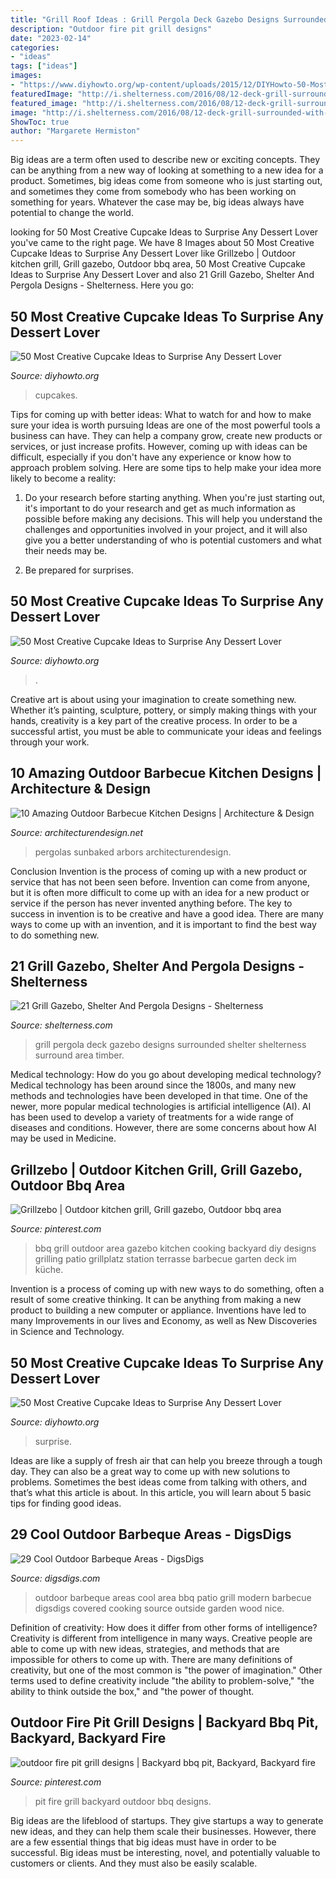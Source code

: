 ```yaml
---
title: "Grill Roof Ideas : Grill Pergola Deck Gazebo Designs Surrounded Shelter Shelterness Surround Area Timber"
description: "Outdoor fire pit grill designs"
date: "2023-02-14"
categories:
- "ideas"
tags: ["ideas"]
images:
- "https://www.diyhowto.org/wp-content/uploads/2015/12/DIYHowto-50-Most-Creative-Cupcake-Ideas-to-Surprise-Any-Dessert-Lover13-600x600.jpg"
featuredImage: "http://i.shelterness.com/2016/08/12-deck-grill-surrounded-with-a-pergola.jpg"
featured_image: "http://i.shelterness.com/2016/08/12-deck-grill-surrounded-with-a-pergola.jpg"
image: "http://i.shelterness.com/2016/08/12-deck-grill-surrounded-with-a-pergola.jpg"
ShowToc: true
author: "Margarete Hermiston"
---
```



Big ideas are a term often used to describe new or exciting concepts. They can be anything from a new way of looking at something to a new idea for a product. Sometimes, big ideas come from someone who is just starting out, and sometimes they come from somebody who has been working on something for years. Whatever the case may be, big ideas always have potential to change the world.

	

		
looking for 50 Most Creative Cupcake Ideas to Surprise Any Dessert Lover you've came to the right page. We have 8 Images about 50 Most Creative Cupcake Ideas to Surprise Any Dessert Lover like Grillzebo | Outdoor kitchen grill, Grill gazebo, Outdoor bbq area, 50 Most Creative Cupcake Ideas to Surprise Any Dessert Lover and also 21 Grill Gazebo, Shelter And Pergola Designs - Shelterness. Here you go:
		
    
## 50 Most Creative Cupcake Ideas To Surprise Any Dessert Lover

<img loading=lazy src="https://www.diyhowto.org/wp-content/uploads/2015/12/DIYHowto-50-Most-Creative-Cupcake-Ideas-to-Surprise-Any-Dessert-Lover08-600x824.jpg" onerror="this.onerror=null;this.src='https://tse1.mm.bing.net/th?id=OIP.gLvqwFr3o88BR98lDHOL9AHaKK&amp;pid=15.1';" alt="50 Most Creative Cupcake Ideas to Surprise Any Dessert Lover">

_Source: diyhowto.org_

>cupcakes. 

	

Tips for coming up with better ideas: What to watch for and how to make sure your idea is worth pursuing
Ideas are one of the most powerful tools a business can have. They can help a company grow, create new products or services, or just increase profits. However, coming up with ideas can be difficult, especially if you don't have any experience or know how to approach problem solving. Here are some tips to help make your idea more likely to become a reality:
1. Do your research before starting anything. When you're just starting out, it's important to do your research and get as much information as possible before making any decisions. This will help you understand the challenges and opportunities involved in your project, and it will also give you a better understanding of who is potential customers and what their needs may be.

2. Be prepared for surprises.

    
## 50 Most Creative Cupcake Ideas To Surprise Any Dessert Lover

<img loading=lazy src="https://www.diyhowto.org/wp-content/uploads/2015/12/DIYHowto-50-Most-Creative-Cupcake-Ideas-to-Surprise-Any-Dessert-Lover13-600x600.jpg" onerror="this.onerror=null;this.src='https://tse2.mm.bing.net/th?id=OIP.zRw-dMQx3C61dpo8HfCxLgHaHa&amp;pid=15.1';" alt="50 Most Creative Cupcake Ideas to Surprise Any Dessert Lover">

_Source: diyhowto.org_

>. 

	

Creative art is about using your imagination to create something new. Whether it’s painting, sculpture, pottery, or simply making things with your hands, creativity is a key part of the creative process. In order to be a successful artist, you must be able to communicate your ideas and feelings through your work.

    
## 10 Amazing Outdoor Barbecue Kitchen Designs | Architecture &amp; Design

<img loading=lazy src="https://cdn.architecturendesign.net/wp-content/uploads/2014/09/872.jpg" onerror="this.onerror=null;this.src='https://tse4.mm.bing.net/th?id=OIP.P7CVeBbw4N2xWZ_GR_nvegHaE9&amp;pid=15.1';" alt="10 Amazing Outdoor Barbecue Kitchen Designs | Architecture &amp; Design">

_Source: architecturendesign.net_

>pergolas sunbaked arbors architecturendesign. 

	

Conclusion
Invention is the process of coming up with a new product or service that has not been seen before. Invention can come from anyone, but it is often more difficult to come up with an idea for a new product or service if the person has never invented anything before. The key to success in invention is to be creative and have a good idea. There are many ways to come up with an invention, and it is important to find the best way to do something new.

    
## 21 Grill Gazebo, Shelter And Pergola Designs - Shelterness

<img loading=lazy src="http://i.shelterness.com/2016/08/12-deck-grill-surrounded-with-a-pergola.jpg" onerror="this.onerror=null;this.src='https://tse3.mm.bing.net/th?id=OIP.1RKaaH81DpL829Re9DKFUwHaJ3&amp;pid=15.1';" alt="21 Grill Gazebo, Shelter And Pergola Designs - Shelterness">

_Source: shelterness.com_

>grill pergola deck gazebo designs surrounded shelter shelterness surround area timber. 

	

Medical technology: How do you go about developing medical technology?
Medical technology has been around since the 1800s, and many new methods and technologies have been developed in that time. One of the newer, more popular medical technologies is artificial intelligence (AI). AI has been used to develop a variety of treatments for a wide range of diseases and conditions. However, there are some concerns about how AI may be used in Medicine.

    
## Grillzebo | Outdoor Kitchen Grill, Grill Gazebo, Outdoor Bbq Area

<img loading=lazy src="https://i.pinimg.com/originals/36/9f/e9/369fe972579ad535152fd590911c63e1.jpg" onerror="this.onerror=null;this.src='https://tse1.mm.bing.net/th?id=OIP.W9BbkIBEF-vGTABRwn7cNgHaJ3&amp;pid=15.1';" alt="Grillzebo | Outdoor kitchen grill, Grill gazebo, Outdoor bbq area">

_Source: pinterest.com_

>bbq grill outdoor area gazebo kitchen cooking backyard diy designs grilling patio grillplatz station terrasse barbecue garten deck im küche. 

	

Invention is a process of coming up with new ways to do something, often a result of some creative thinking. It can be anything from making a new product to building a new computer or appliance. Inventions have led to many Improvements in our lives and Economy, as well as New Discoveries in Science and Technology.

    
## 50 Most Creative Cupcake Ideas To Surprise Any Dessert Lover

<img loading=lazy src="https://www.diyhowto.org/wp-content/uploads/DIY-Popcorn-Cupcakes-50-Most-Surprising-Cupcake-Decoration-Ideas-and-Recipes-DIYHowto.jpg" onerror="this.onerror=null;this.src='https://tse3.mm.bing.net/th?id=OIP.uQKhyd42M1xtfrMtZYQzvAHaN7&amp;pid=15.1';" alt="50 Most Creative Cupcake Ideas to Surprise Any Dessert Lover">

_Source: diyhowto.org_

>surprise. 

	

Ideas are like a supply of fresh air that can help you breeze through a tough day. They can also be a great way to come up with new solutions to problems. Sometimes the best ideas come from talking with others, and that’s what this article is about. In this article, you will learn about 5 basic tips for finding good ideas.

    
## 29 Cool Outdoor Barbeque Areas - DigsDigs

<img loading=lazy src="http://www.digsdigs.com/photos/cool-outdoor-barbeque-areas-31.jpg" onerror="this.onerror=null;this.src='https://tse3.mm.bing.net/th?id=OIP.exM5AGDyanHJiVHy2rZ8FgHaJ4&amp;pid=15.1';" alt="29 Cool Outdoor Barbeque Areas - DigsDigs">

_Source: digsdigs.com_

>outdoor barbeque areas cool area bbq patio grill modern barbecue digsdigs covered cooking source outside garden wood nice. 

	

Definition of creativity: How does it differ from other forms of intelligence?
Creativity is different from intelligence in many ways. Creative people are able to come up with new ideas, strategies, and methods that are impossible for others to come up with. 
There are many definitions of creativity, but one of the most common is "the power of imagination." Other terms used to define creativity include "the ability to problem-solve," "the ability to think outside the box," and "the power of thought.

    
## Outdoor Fire Pit Grill Designs | Backyard Bbq Pit, Backyard, Backyard Fire

<img loading=lazy src="https://i.pinimg.com/736x/4b/59/b3/4b59b3efe3872090e92aed733eb931ee.jpg" onerror="this.onerror=null;this.src='https://tse4.mm.bing.net/th?id=OIP.PbYIUQ0RmCYYTXAwFwkaRQHaIh&amp;pid=15.1';" alt="outdoor fire pit grill designs | Backyard bbq pit, Backyard, Backyard fire">

_Source: pinterest.com_

>pit fire grill backyard outdoor bbq designs. 

	

Big ideas are the lifeblood of startups. They give startups a way to generate new ideas, and they can help them scale their businesses. However, there are a few essential things that big ideas must have in order to be successful. Big ideas must be interesting, novel, and potentially valuable to customers or clients. And they must also be easily scalable.

